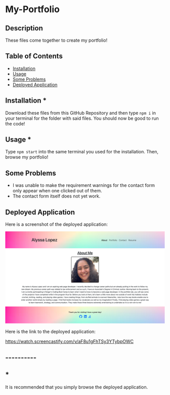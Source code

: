 # My-Portfolio
## Description
These files come together to create my portfolio!

## Table of Contents
- [Installation](#installation)
- [Usage](#usage)
- [Some Problems](#some-problems)
- [Deployed Application](#deployed-application)


## Installation *
Download these files from this GitHub Repository and then type `npm i` in your terminal for the folder with said files. You should now be good to run the code!

## Usage *
Type `npm start` into the same terminal you used for the installation. Then, browse my portfolio!

## Some Problems
- I was unable to make the requirement warnings for the contact form only appear when one clicked out of them.
- The contact form itself does not yet work.

## Deployed Application
Here is a screenshot of the deployed application:

![My Portfolio](./assets/deployed-application.png "My Portfolio")

Here is the link to the deployed application:

<a href="https://watch.screencastify.com/v/aF8u1gFhTSy3YTybpOWC">https://watch.screencastify.com/v/aF8u1gFhTSy3YTybpOWC</a>

## ----------
## *
It is recommended that you simply browse the deployed application.